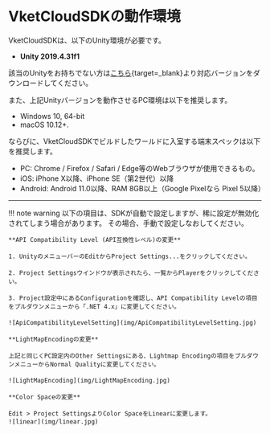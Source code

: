 # VketCloudSDKの動作環境

VketCloudSDKは、以下のUnity環境が必要です。

- **Unity 2019.4.31f1**

該当のUnityをお持ちでない方は[こちら](https://unity.com/releases/editor/archive){target=_blank}より対応バージョンをダウンロードしてください。

また、上記Unityバージョンを動作させるPC環境は以下を推奨します。

- Windows 10, 64-bit
- macOS 10.12+.

ならびに、VketCloudSDKでビルドしたワールドに入室する端末スペックは以下を推奨します。

- PC: Chrome / Firefox / Safari / Edge等のWebブラウザが使用できるもの。
- iOS: iPhone X以降、iPhone SE（第2世代）以降
- Android: Android 11.0以降、RAM 8GB以上（Google Pixelなら Pixel 5以降）

---

!!! note warning
    以下の項目は、SDKが自動で設定しますが、稀に設定が無効化されてしまう場合があります。
    その場合、手動で設定しなおしてください。

    **API Compatibility Level (API互換性レベル)の変更**

    1. UnityのメニューバーのEditからProject Settings...をクリックしてください。  

    2. Project Settingsウインドウが表示されたら、一覧からPlayerをクリックしてください。

    3. Project設定中にあるConfigurationを確認し、API Compatibility Levelの項目をプルダウンメニューから「.NET 4.x」に変更してください。

    ![ApiCompatibilityLevelSetting](img/ApiCompatibilityLevelSetting.jpg)

    **LightMapEncodingの変更**

    上記と同じくPC設定内のOther Settingsにある、Lightmap Encodingの項目をプルダウンメニューからNormal Qualityに変更してください。

    ![LightMapEncoding](img/LightMapEncoding.jpg)

    **Color Spaceの変更**
    
    Edit > Project SettingsよりColor SpaceをLinearに変更します。
    ![linear](img/linear.jpg)
